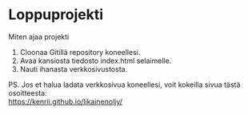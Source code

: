 # Loppuprojekti

Miten ajaa projekti
1. Cloonaa Gitillä repository koneellesi.
2. Avaa kansiosta tiedosto index.html selaimelle.
3. Nauti ihanasta verkkosivustosta.

PS. Jos et halua ladata verkkosivua koneellesi, voit kokeilla sivua tästä osoitteesta:\
https://kenrii.github.io/likainenoljy/
